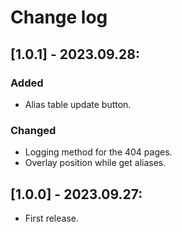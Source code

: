 # Change log

## [1.0.1] - 2023.09.28:
### Added
- Alias table update button.
### Changed
- Logging method for the 404 pages.
- Overlay position while get aliases.

## [1.0.0] - 2023.09.27:
- First release.
